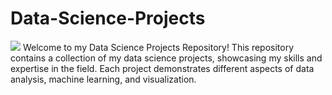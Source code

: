 # Data-Science-Projects
![](https://lh3.googleusercontent.com/yuUrDV2DAtBRvItHZ2FvXMkPbHR5NEt4kXbpp8dgK-r9jI9-irP19GJb2CvdBRYmy41KG4BxFu2Hod9GzdgGc46iYmm7As4bNNsc-JP7vYwY8d1BzHgZdvKR7H4xtLM20zR9gn0PJE-nQU0navp9Xh0pHc3Cp-CjYUENN7dWZ3NJiw8CiHFEJn7Mc0ul_A)
Welcome to my Data Science Projects Repository! This repository contains a collection of my data science projects, showcasing my skills and expertise in the field. Each project demonstrates different aspects of data analysis, machine learning, and visualization.